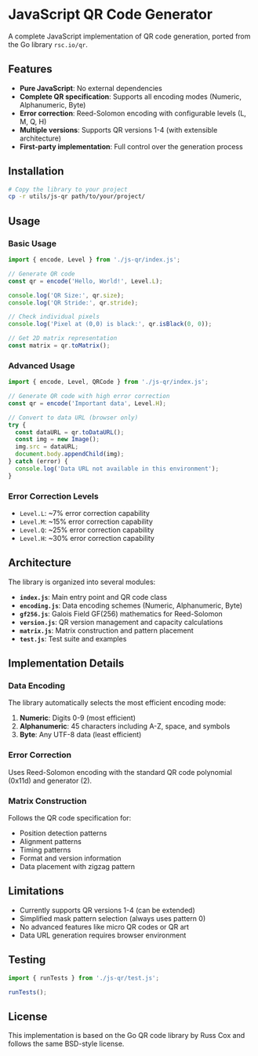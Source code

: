 # JavaScript QR Code Generator

A complete JavaScript implementation of QR code generation, ported from the Go library `rsc.io/qr`.

## Features

- **Pure JavaScript**: No external dependencies
- **Complete QR specification**: Supports all encoding modes (Numeric, Alphanumeric, Byte)
- **Error correction**: Reed-Solomon encoding with configurable levels (L, M, Q, H)
- **Multiple versions**: Supports QR versions 1-4 (with extensible architecture)
- **First-party implementation**: Full control over the generation process

## Installation

```bash
# Copy the library to your project
cp -r utils/js-qr path/to/your/project/
```

## Usage

### Basic Usage

```javascript
import { encode, Level } from './js-qr/index.js';

// Generate QR code
const qr = encode('Hello, World!', Level.L);

console.log('QR Size:', qr.size);
console.log('QR Stride:', qr.stride);

// Check individual pixels
console.log('Pixel at (0,0) is black:', qr.isBlack(0, 0));

// Get 2D matrix representation
const matrix = qr.toMatrix();
```

### Advanced Usage

```javascript
import { encode, Level, QRCode } from './js-qr/index.js';

// Generate QR code with high error correction
const qr = encode('Important data', Level.H);

// Convert to data URL (browser only)
try {
  const dataURL = qr.toDataURL();
  const img = new Image();
  img.src = dataURL;
  document.body.appendChild(img);
} catch (error) {
  console.log('Data URL not available in this environment');
}
```

### Error Correction Levels

- `Level.L`: ~7% error correction capability
- `Level.M`: ~15% error correction capability
- `Level.Q`: ~25% error correction capability
- `Level.H`: ~30% error correction capability

## Architecture

The library is organized into several modules:

- **`index.js`**: Main entry point and QR code class
- **`encoding.js`**: Data encoding schemes (Numeric, Alphanumeric, Byte)
- **`gf256.js`**: Galois Field GF(256) mathematics for Reed-Solomon
- **`version.js`**: QR version management and capacity calculations
- **`matrix.js`**: Matrix construction and pattern placement
- **`test.js`**: Test suite and examples

## Implementation Details

### Data Encoding

The library automatically selects the most efficient encoding mode:

1. **Numeric**: Digits 0-9 (most efficient)
2. **Alphanumeric**: 45 characters including A-Z, space, and symbols
3. **Byte**: Any UTF-8 data (least efficient)

### Error Correction

Uses Reed-Solomon encoding with the standard QR code polynomial (0x11d) and generator (2).

### Matrix Construction

Follows the QR code specification for:
- Position detection patterns
- Alignment patterns
- Timing patterns
- Format and version information
- Data placement with zigzag pattern

## Limitations

- Currently supports QR versions 1-4 (can be extended)
- Simplified mask pattern selection (always uses pattern 0)
- No advanced features like micro QR codes or QR art
- Data URL generation requires browser environment

## Testing

```javascript
import { runTests } from './js-qr/test.js';

runTests();
```

## License

This implementation is based on the Go QR code library by Russ Cox and follows the same BSD-style license.